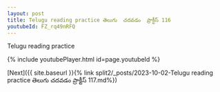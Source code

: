 ```yaml
---
layout: post
title: Telugu reading practice తెలుగు  చదవడం  ప్రాక్టీస్ 116
youtubeId: FZ_rq49nRFQ
---
```

 
 
Telugu reading practice
 
 
 
 
 


{% include youtubePlayer.html id=page.youtubeId %}
 
[Next]({{ site.baseurl }}{% link  split2/_posts/2023-10-02-Telugu reading practice తెలుగు  చదవడం  ప్రాక్టీస్ 117.md%})
 
